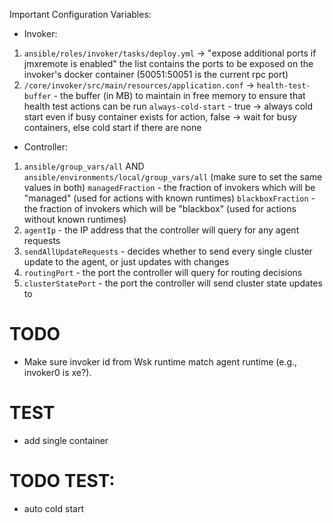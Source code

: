 Important Configuration Variables:
- Invoker:
1. `ansible/roles/invoker/tasks/deploy.yml` -> "expose additional ports if jmxremote is enabled"
    the list contains the ports to be exposed on the invoker's docker container (50051:50051 is the current rpc port)
2. `/core/invoker/src/main/resources/application.conf` ->
    `health-test-buffer` - the buffer (in MB) to maintain in free memory to ensure that health test actions can be run
    `always-cold-start` - true -> always cold start even if busy container exists for action, false -> wait for busy containers, else cold start if there are none
- Controller:
1. `ansible/group_vars/all` AND `ansible/environments/local/group_vars/all` (make sure to set the same values in both)
    `managedFraction` - the fraction of invokers which will be "managed" (used for actions with known runtimes)
    `blackboxFraction` - the fraction of invokers which will be "blackbox" (used for actions without known runtimes)
2. `agentIp` - the IP address that the controller will query for any agent requests
3. `sendAllUpdateRequests` - decides whether to send every single cluster update to the agent, or just updates with changes
4. `routingPort` - the port the controller will query for routing decisions
5. `clusterStatePort` - the port the controller will send cluster state updates to

# TODO
- Make sure invoker id from Wsk runtime match agent runtime (e.g., invoker0 is xe?).

# TEST
- add single container
# TODO TEST:
- auto cold start